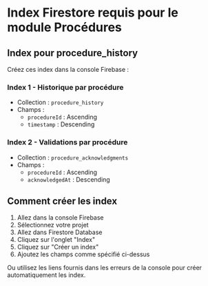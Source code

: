 # Index Firestore requis pour le module Procédures

## Index pour procedure_history

Créez ces index dans la console Firebase :

### Index 1 - Historique par procédure
- Collection : `procedure_history`
- Champs :
  - `procedureId` : Ascending
  - `timestamp` : Descending

### Index 2 - Validations par procédure  
- Collection : `procedure_acknowledgments`
- Champs :
  - `procedureId` : Ascending
  - `acknowledgedAt` : Descending

## Comment créer les index

1. Allez dans la console Firebase
2. Sélectionnez votre projet
3. Allez dans Firestore Database
4. Cliquez sur l'onglet "Index"
5. Cliquez sur "Créer un index"
6. Ajoutez les champs comme spécifié ci-dessus

Ou utilisez les liens fournis dans les erreurs de la console pour créer automatiquement les index.
